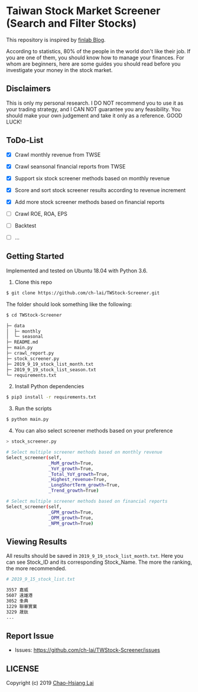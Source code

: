 # Taiwan Stock Market Screener (Search and Filter Stocks)
This repository is inspired by [finlab Blog](https://www.finlab.tw/).

According to statistics, 80% of the people in the world don't like their job. If you are one of them, you should know how to manage your finances. For whom are beginners, here are some guides you should read before you investigate your money in the stock market.

## Disclaimers
This is only my personal research. I DO NOT recommend you to use it as your trading strategy, and I CAN NOT guarantee you any feasibility. You should make your own judgement and take it only as a reference. GOOD LUCK!


## ToDo-List
- [x] Crawl monthly revenue from TWSE
- [x] Crawl seansonal financial reports from TWSE
- [x] Support six stock screener methods based on monthly revenue
- [x] Score and sort stock screener results according to revenue increment
- [x] Add more stock screener methods based on financial reports
- [ ] Crawl ROE, ROA, EPS
- [ ] Backtest
- [ ] ...


## Getting Started
Implemented and tested on Ubuntu 18.04 with Python 3.6.

1. Clone this repo
```bash
$ git clone https://github.com/ch-lai/TWStock-Screener.git
```
The folder should look something like the following:
```bash
$ cd TWStock-Screener

├─ data
│  ├─ monthly
│  └─ seasonal
├─ README.md
├─ main.py
├─ crawl_report.py
├─ stock_screener.py
├─ 2019_9_19_stock_list_month.txt
├─ 2019_9_19_stock_list_season.txt
└─ requirements.txt
```


2. Install Python dependencies
```bash
$ pip3 install -r requirements.txt
```

3. Run the scripts
```bash
$ python main.py
```

4. You can also select screener methods based on your preference
```bash
> stock_screener.py

# Select multiple screener methods based on monthly revenue
Select_screener(self, 
                _MoM_growth=True,
                _YoY_growth=True,
                _Total_YoY_growth=True,
                _Highest_revenue=True,
                _LongShortTerm_growth=True,
                _Trend_growth=True)

# Select multiple screener methods based on financial reports
Select_screener(self, 
                _GPM_growth=True,
                _OPM_growth=True,
                _NPM_growth=True)
```


## Viewing Results
All results should be saved in `2019_9_19_stock_list_month.txt`. Here you can see Stock_ID and its corresponding Stock_Name. The more the ranking, the more recommended.
```bash
# 2019_9_15_stock_list.txt

3557 嘉威
5607 遠雄港
3052 夆典
1229 聯華實業
3229 晟鈦
...
```


## Report Issue
- Issues: https://github.com/ch-lai/TWStock-Screener/issues

## LICENSE
Copyright (c) 2019 [Chao-Hsiang Lai](https://github.com/ch-lai)